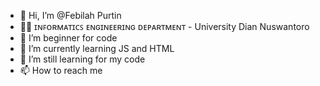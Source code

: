 - 👋 Hi, I’m @Febilah Purtin 
- 👨‍🎓 ɪɴꜰᴏʀᴍᴀᴛɪᴄꜱ ᴇɴɢɪɴᴇᴇʀɪɴɢ ᴅᴇᴘᴀʀᴛᴍᴇɴᴛ - University Dian Nuswantoro
- 👀 I’m beginner for code 
- 🌱 I’m currently learning JS and HTML
- 💞️ I’m still learning for my code 
- 📫 How to reach me 

<!---
tempestss/tempestss is a ✨ special ✨ repository because its `README.md` (this file) appears on your GitHub profile.
You can click the Preview link to take a look at your changes.
--->
